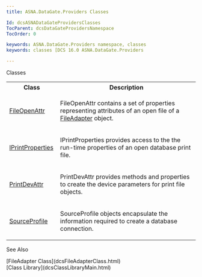 ```yaml
---
title: ASNA.DataGate.Providers Classes

Id: dcsASNADataGateProvidersClasses
TocParent: dcsDataGateProvidersNamespace
TocOrder: 0

keywords: ASNA.DataGate.Providers namespace, classes
keywords: classes [DCS 16.0 ASNA.DataGate.Providers

---
```


Classes

<table class="dtTABLE" id="Table2" x-use-null-cells="x-use-null-cells" style="border-spacing: 0px;     x-cell-content-align: Top" cellspacing="0">
          <colgroup span="1">
            <col span="1" style="WIDTH: 10%" />
            <col span="1" style="WIDTH: 70%" />
          </colgroup>
          <tr>
            <th colspan="1" rowspan="1">
							Class</th>
            <th colspan="1" rowspan="1">
							Description</th>
          </tr>
          <tr>
            <td colspan="1" rowspan="1">

[FileOpenAttr](dcsFileOpenAttrClass.html) 
</td>
            <td colspan="1" rowspan="1">

<span>FileOpenAttr</span> contains a set of properties representing attributes of an open file of a [ FileAdapter](dcsFileAdapterClass.html) object. 
</td>
          </tr>
          <tr>
            <td colspan="1" rowspan="1">

[IPrintProperties](dcsIPrintPropertiesClass.html) 
</td>
            <td colspan="1" rowspan="1">

IPrintProperties provides access to the the run-time properties of an open database print file.
</td>
          </tr>
          <tr>
            <td colspan="1" rowspan="1">

[PrintDevAttr](dcsPrintDevAttrClass.html) 
</td>
            <td colspan="1" rowspan="1">

<span>PrintDevAttr</span> provides methods and properties to create the device parameters for print file objects.
</td>
          </tr>
          <tr>
            <td colspan="1" rowspan="1">

[ SourceProfile](dcsSourceProfileClass.html) 
</td>
            <td colspan="1" rowspan="1">

SourceProfile objects encapsulate the information required to create a database connection.
</td>
          </tr>
</table>

See Also

<dl />
      [FileAdapter Class](dcsFileAdapterClass.html)
      <br />
      [Class Library](dcsClassLibraryMain.html)

